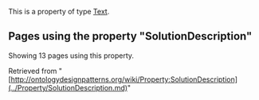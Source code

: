 This is a property of type [Text](../Type/Text.md "Type:Text").




  


## Pages using the property "SolutionDescription"


Showing 13 pages using this property.



Retrieved from "[http://ontologydesignpatterns.org/wiki/Property:SolutionDescription](../Property/SolutionDescription.md)"